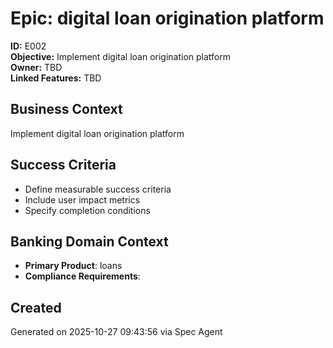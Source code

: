 # Epic: digital loan origination platform

**ID:** E002  
**Objective:** Implement digital loan origination platform  
**Owner:** TBD  
**Linked Features:** TBD  

## Business Context
Implement digital loan origination platform

## Success Criteria
- Define measurable success criteria
- Include user impact metrics
- Specify completion conditions

## Banking Domain Context
- **Primary Product**: loans
- **Compliance Requirements**: 

## Created
Generated on 2025-10-27 09:43:56 via Spec Agent

